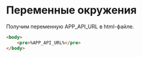 # Переменные окружения

Получим переменную APP_API_URL в html-файле.

```html
<body>
	<pre>%APP_API_URL%</pre>
</body>
```
